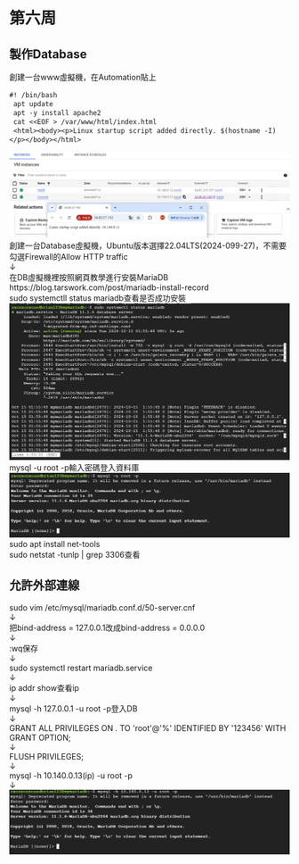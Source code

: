 # 第六周
## 製作Database
創建一台www虛擬機，在Automation貼上

````
#! /bin/bash
 apt update
 apt -y install apache2
 cat <<EOF > /var/www/html/index.html
 <html><body><p>Linux startup script added directly. $(hostname -I) </p></body></html>
````
<img src="../pic/1015.png">
創建一台Database虛擬機，Ubuntu版本選擇22.04LTS(2024-099-27)，不需要勾選Firewall的Allow HTTP traffic<br>↓<br>
在DB虛擬機裡按照網頁教學進行安裝MariaDB<br>
https://blog.tarswork.com/post/mariadb-install-record<br>
sudo systemctll status mariadb查看是否成功安裝
<img src="../pic/1015-1.png">
mysql -u root -p輸入密碼登入資料庫
<img src="../pic/1015-2.png">
sudo apt install net-tools<br>
sudo netstat -tunlp | grep 3306查看<br>

## 允許外部連線
sudo vim /etc/mysql/mariadb.conf.d/50-server.cnf<br>↓<br>
把bind-address = 127.0.0.1改成bind-address = 0.0.0.0<br>↓<br>
:wq保存<br>↓<br>
sudo systemctl restart mariadb.service<br>↓<br>
ip addr show查看ip<br>↓<br>
mysql -h 127.0.0.1 -u root -p登入DB<br>↓<br>
GRANT ALL PRIVILEGES ON *.* TO 'root'@'%' IDENTIFIED BY '123456' WITH GRANT OPTION;<br>↓<br>
FLUSH PRIVILEGES;<br>↓<br>
mysql -h 10.140.0.13(ip) -u root -p<br>↓<br>
<img src="../pic/1015-3.png">
